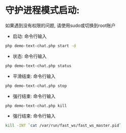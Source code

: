 # 守护进程模式启动:
如果遇到没有权限的问题, 请使用sudo或切换到root账户

- 启动: 命令行输入
```bash
php demo-text-chat.php start -d
```
- 状态: 命令行输入
```bash
php demo-text-chat.php status
```
- 平滑结束: 命令行输入
```bash
php demo-text-chat.php stop
```
- 强行结束: 命令行输入
```bash
php demo-text-chat.php kill
```
- 强行结束: 命令行输入
```bash
kill -INT `cat /var/run/fast_ws/fast_ws_master.pid`
```